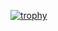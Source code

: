 [![trophy](https://github-profile-trophy.vercel.app/?username=ryo-ma&discord)](https://github.com/ryo-ma/github-profile-trophy)
